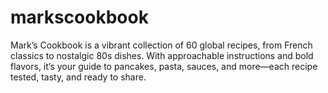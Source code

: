 # markscookbook
Mark’s Cookbook is a vibrant collection of 60 global recipes, from French classics to nostalgic 80s dishes. With approachable instructions and bold flavors, it’s your guide to pancakes, pasta, sauces, and more—each recipe tested, tasty, and ready to share.
